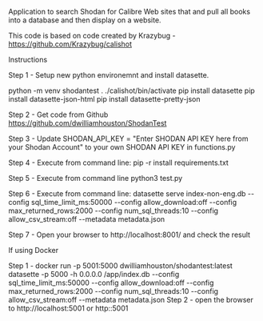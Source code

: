 Application to search Shodan for Calibre Web sites that and pull all books into a database and then display on a website.

This code is based on code created by Krazybug - https://github.com/Krazybug/calishot

Instructions

Step 1 - Setup new python environemnt and install datasette. 

python -m venv shodantest
. ./calishot/bin/activate
pip install datasette
pip install datasette-json-html
pip install datasette-pretty-json

Step 2 - Get code from Github https://github.com/dwilliamhouston/ShodanTest

Step 3 - Update SHODAN_API_KEY = "Enter SHODAN API KEY here from your Shodan Account" to your own SHODAN API KEY in functions.py

Step 4 - Execute from command line: pip -r install requirements.txt

Step 5 - Execute from command line python3 test.py

Step 6 - Execute from command line:
datasette serve index-non-eng.db --config sql_time_limit_ms:50000 --config allow_download:off --config max_returned_rows:2000  --config num_sql_threads:10 --config allow_csv_stream:off  --metadata metadata.json

Step 7 - Open your browser to http://localhost:8001/ and check the result

If using Docker

Step 1 - docker run -p 5001:5000 dwilliamhouston/shodantest:latest datasette -p 5000 -h 0.0.0.0 /app/index.db --config sql_time_limit_ms:50000 --config allow_download:off --config max_returned_rows:2000  --config num_sql_threads:10 --config allow_csv_stream:off  --metadata metadata.json
Step 2 - open the browser to http://localhost:5001 or http:<website>:5001
